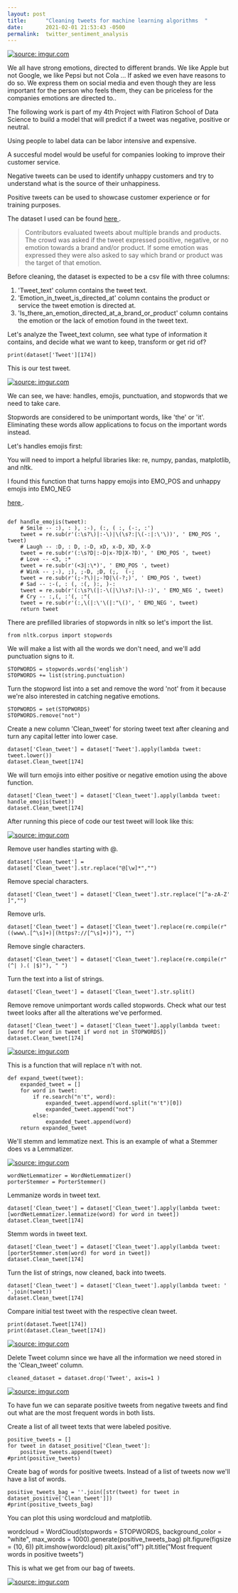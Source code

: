 ```yaml
---
layout: post
title:      "Cleaning tweets for machine learning algorithms  "
date:       2021-02-01 21:53:43 -0500
permalink:  twitter_sentiment_analysis
---
```



<a href="https://imgur.com/0FZrIy7"><img src="https://i.imgur.com/0FZrIy7.png" title="source: imgur.com" /></a>

We all have strong emotions, directed to different brands. We like Apple but not Google, we like Pepsi but not Cola ... If asked we even have reasons to do so. We express them on social media and even though they are less important for the person who feels them, they can be priceless for the companies emotions are directed to.. 

The following work is part of my 4th Project with Flatiron School of Data Science to build a model that will predict if a tweet was negative, positive or neutral.

Using people to label data can be labor intensive and expensive.

A succesful model would be useful for companies looking to improve their customer service.

Negative tweets can be used to identify unhappy customers and try to understand what is the source of their unhappiness. 

Positive tweets can be used to showcase customer experience or for training purposes.

The dataset I used can be found  <a href="https://data.world/crowdflower/brands-and-product-emotions">here </a>.

> Contributors evaluated tweets about multiple brands and products. The crowd was asked if the tweet expressed positive, negative, or no emotion towards a brand and/or product. If some emotion was expressed they were also asked to say which brand or product was the target of that emotion. 

Before cleaning, the dataset is expected to be a csv file with three columns:
1. 	'Tweet_text' column contains the tweet text.
2. 	'Emotion_in_tweet_is_directed_at' column contains the product or service the tweet emotion is directed at.
3. 	'Is_there_an_emotion_directed_at_a_brand_or_product' column contains the emotion or the lack of emotion found in the tweet text.

Let's analyze the Tweet_text column, see what type of information it contains,  and decide what we want to keep, transform or get rid of?
	
`print(dataset['Tweet'][174])`

This is our test tweet. 

<a href="https://imgur.com/4uqxFbE"><img src="https://i.imgur.com/4uqxFbE.png" title="source: imgur.com" /></a>

We can see, we have: handles, emojis, punctuation, and stopwords that we need to take care.

Stopwords are considered to be unimportant words, like 'the' or 'it'. Eliminating these words allow applications to focus on the important words instead.

Let's handles emojis first:

You will need to import a helpful libraries like: re, numpy, pandas, matplotlib, and nltk.

I found this function that turns happy emojis into EMO_POS and unhappy emojis into EMO_NEG 

<a href="https://github.com/abdulfatir/twitter-sentiment-analysis/blob/master/code/preprocess.py">here </a>.

```

def handle_emojis(tweet):
    # Smile -- :), : ), :-), (:, ( :, (-:, :')
    tweet = re.sub(r'(:\s?\)|:-\)|\(\s?:|\(-:|:\'\))', ' EMO_POS ', tweet)
    # Laugh -- :D, : D, :-D, xD, x-D, XD, X-D
    tweet = re.sub(r'(:\s?D|:-D|x-?D|X-?D)', ' EMO_POS ', tweet)
    # Love -- <3, :*
    tweet = re.sub(r'(<3|:\*)', ' EMO_POS ', tweet)
    # Wink -- ;-), ;), ;-D, ;D, (;,  (-;
    tweet = re.sub(r'(;-?\)|;-?D|\(-?;)', ' EMO_POS ', tweet)
    # Sad -- :-(, : (, :(, ):, )-:
    tweet = re.sub(r'(:\s?\(|:-\(|\)\s?:|\)-:)', ' EMO_NEG ', tweet)
    # Cry -- :,(, :'(, :"(
    tweet = re.sub(r'(:,\(|:\'\(|:"\()', ' EMO_NEG ', tweet)
    return tweet
```


There are prefilled libraries of stopwords in nltk so let's import the list.


```
from nltk.corpus import stopwords
```

We will make a list with all the words we don't need, and we'll add punctuation signs to it.

```
STOPWORDS = stopwords.words('english')
STOPWORDS += list(string.punctuation) 
```


Turn the stopword list into a set and remove the word 'not' from it because we're also interested in catching negative emotions.

```
STOPWORDS = set(STOPWORDS)
STOPWORDS.remove("not")
```


Create a new column 'Clean_tweet' for storing tweet text after cleaning and turn any capital letter into lower case.

```
dataset['Clean_tweet'] = dataset['Tweet'].apply(lambda tweet: tweet.lower())
dataset.Clean_tweet[174]
```


We will turn emojis into either positive or negative emotion using the above function. 


```
dataset['Clean_tweet'] = dataset['Clean_tweet'].apply(lambda tweet: handle_emojis(tweet))
dataset.Clean_tweet[174] 
```

After running this piece of code our test tweet will look like this:

<a href="https://imgur.com/vdl4fUZ"><img src="https://i.imgur.com/vdl4fUZ.png" title="source: imgur.com" /></a>

Remove user handles starting with @.

```
dataset['Clean_tweet'] = dataset['Clean_tweet'].str.replace("@[\w]*","")
```

Remove special characters.

```
dataset['Clean_tweet'] = dataset['Clean_tweet'].str.replace("[^a-zA-Z' ]","")
```

Remove urls.

```
dataset['Clean_tweet'] = dataset['Clean_tweet'].replace(re.compile(r"((www\.[^\s]+)|(https?://[^\s]+))"), "")
```

Remove single characters.

```
dataset['Clean_tweet'] = dataset['Clean_tweet'].replace(re.compile(r"(^| ).( |$)"), " ")
```

Turn the text into a list of strings.

```
dataset['Clean_tweet'] = dataset['Clean_tweet'].str.split()
```
 
Remove remove unimportant words called stopwords. Check what our test tweet looks  after all the alterations we've performed.

```
dataset['Clean_tweet'] = dataset['Clean_tweet'].apply(lambda tweet: [word for word in tweet if word not in STOPWORDS])
dataset.Clean_tweet[174] 
```

<a href="https://imgur.com/ZrJtUhH"><img src="https://i.imgur.com/ZrJtUhH.png" title="source: imgur.com" /></a>

This is a function that will replace n't with not.

```
def expand_tweet(tweet):
    expanded_tweet = []
    for word in tweet:
        if re.search("n't", word):
            expanded_tweet.append(word.split("n't")[0])
            expanded_tweet.append("not")
        else:
            expanded_tweet.append(word)
    return expanded_tweet
```

We'll stemm and lemmatize next.
This is an example of what a Stemmer does vs a Lemmatizer.

<a href="https://imgur.com/lvNdvts"><img src="https://i.imgur.com/lvNdvts.png" title="source: imgur.com" /></a>

```
wordNetLemmatizer = WordNetLemmatizer()
porterStemmer = PorterStemmer()
```

Lemmanize words in tweet text.

```
dataset['Clean_tweet'] = dataset['Clean_tweet'].apply(lambda tweet: [wordNetLemmatizer.lemmatize(word) for word in tweet])
dataset.Clean_tweet[174]
```

Stemm words in tweet text.

```
dataset['Clean_tweet'] = dataset['Clean_tweet'].apply(lambda tweet: [porterStemmer.stem(word) for word in tweet])
dataset.Clean_tweet[174]
```

Turn the list of strings, now cleaned, back into tweets.

```
dataset['Clean_tweet'] = dataset['Clean_tweet'].apply(lambda tweet: ' '.join(tweet))
dataset.Clean_tweet[174]
```

Compare initial test tweet with the respective clean tweet.

```
print(dataset.Tweet[174])
print(dataset.Clean_tweet[174])
```

<a href="https://imgur.com/DZT3iIq"><img src="https://i.imgur.com/DZT3iIq.png" title="source: imgur.com" /></a>

Delete Tweet column since we have all the information we need stored in the 'Clean_tweet' column.

`cleaned_dataset = dataset.drop('Tweet', axis=1 )`

<a href="https://imgur.com/CeKYwHt"><img src="https://i.imgur.com/CeKYwHt.png" title="source: imgur.com" /></a>

To have fun we can separate positive tweets from negative tweets and find out what are  the most frequent words in both lists.

Create a list of all tweet texts that were labeled positive.

```
positive_tweets = []
for tweet in dataset_positive['Clean_tweet']:
    positive_tweets.append(tweet)
#print(positive_tweets)
```

Create bag of words for positive tweets. 
Instead of a list of tweets now we'll have a list of words.

```
positive_tweets_bag = ''.join([str(tweet) for tweet in dataset_positive['Clean_tweet']])
#print(positive_tweets_bag)
```

You can plot this using wordcloud and matplotlib.

wordcloud = WordCloud(stopwords = STOPWORDS, background_color = "white", max_words = 1000).generate(positive_tweets_bag)
plt.figure(figsize = (10, 6))
plt.imshow(wordcloud)
plt.axis("off")
plt.title("Most frequent words in positive tweets")

This is what we get from our bag of tweets.

<a href="https://imgur.com/BuPaXi9"><img src="https://i.imgur.com/BuPaXi9.png" title="source: imgur.com" /></a>




	












	 


